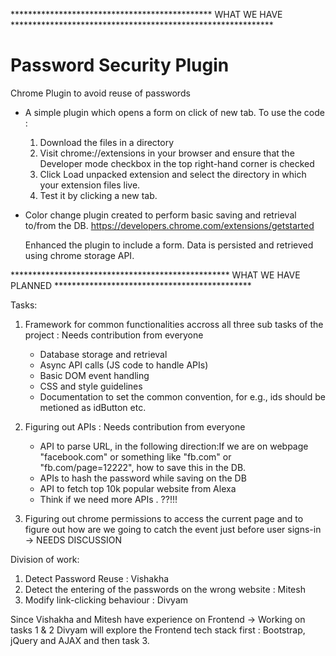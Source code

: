 ********************************************** WHAT WE HAVE ************************************************************
# Password Security Plugin
Chrome Plugin to avoid reuse of passwords

* A simple plugin which opens a form on click of new tab.
   To use the code :

   1) Download the files in a directory
   2) Visit chrome://extensions in your browser and ensure that the Developer mode checkbox in the top right-hand corner is         checked
   3) Click Load unpacked extension and select the directory in which your extension files live.
   4) Test it by clicking a new tab.

* Color change plugin created to perform basic saving and retrieval to/from the DB. https://developers.chrome.com/extensions/getstarted                                 

   Enhanced the plugin to include a form. Data is persisted and retrieved using chrome storage API.

************************************************** WHAT WE HAVE PLANNED *********************************************

Tasks:

1. Framework for common functionalities accross all three sub tasks of the project : Needs contribution from everyone
    * Database storage and retrieval  
    * Async API calls (JS code to handle APIs)
    * Basic DOM event handling
    * CSS and style guidelines
    * Documentation to set the common convention, for e.g., ids should be metioned as idButton etc.
    
 2. Figuring out APIs : Needs contribution from everyone
    * API to parse URL, in the following direction:If we are on webpage "facebook.com" or something like "fb.com" or "fb.com/page=12222", how to save this in the DB.
    * APIs to hash the password while saving on the DB
    * API to fetch top 10k popular website from Alexa
    * Think if we need more APIs . ??!!!
              
3. Figuring out chrome permissions to access the current page and to figure out how are we going to catch the event just before user signs-in -> NEEDS DISCUSSION

Division of work: 

1) Detect Password Reuse : Vishakha
2) Detect the entering of the passwords on the wrong website : Mitesh
3) Modify link-clicking behaviour : Divyam

Since Vishakha and Mitesh have experience on Frontend -> Working on tasks 1 & 2
Divyam will explore the Frontend tech stack first : Bootstrap, jQuery and AJAX and then task 3.
